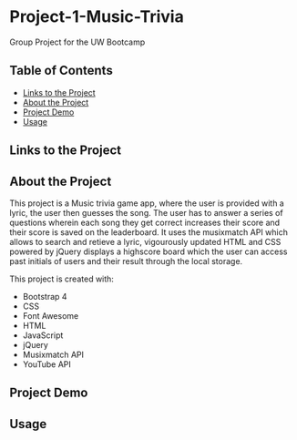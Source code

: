 # Project-1-Music-Trivia
Group Project for the UW Bootcamp

## Table of Contents
* [Links to the Project](#links-to-the-project)
* [About the Project](#about-the-project)
* [Project Demo](#project-demo)
* [Usage](#usage)

## Links to the Project

## About the Project
This project is a Music trivia game app, where the user is provided with a lyric, the user then guesses the song. The user has to answer a series of questions wherein each song they get correct increases their score and their score is saved on the leaderboard. It uses the musixmatch API which allows to search and retieve a lyric, vigourously updated HTML and CSS powered by jQuery displays a highscore board which the user can access past initials of users and their result through the local storage.

This project is created with:
* Bootstrap 4
* CSS
* Font Awesome
* HTML
* JavaScript
* jQuery
* Musixmatch API
* YouTube API

## Project Demo



## Usage



 